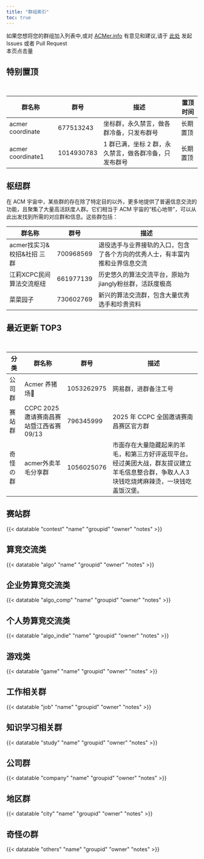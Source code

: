```yaml
---
title: "群组索引"
toc: true
---
```

如果您想将您的群组加入列表中,或对 [ACMer.info](https://acmer.info/) 有意见和建议,请于 [此处](https://github.com/acmerindex/acmer-info) 发起 Issues 或者 Pull Request
<br/>
<span> 本页点击量<span id="busuanzi_value_page_pv">
<br/>

## 特别置顶

<br/>

| 群名称           | 群号      | 描述                                     | 置顶时间 |
| ---------------- | --------- | ---------------------------------------- | -------- |
| acmer coordinate | 677513243 | 坐标群，永久禁言，做各群冷备，只发布群号 | 长期置顶 |
| acmer coordinate1 | 1014930783 | 1 群已满，坐标 2 群，永久禁言，做各群冷备，只发布群号 | 长期置顶 |

## 枢纽群

在 ACM 宇宙中，某些群的存在除了特定目的以外，更多地提供了普遍信息交流的功能，且聚集了大量高活跃度人群。它们相当于 ACM 宇宙的“核心地带”，可以从此出发找到所需的对应群和信息。这些群包括：
<br/>

| 群名称                     | 群号      | 描述                                                                         |
| -------------------------- | --------- | ---------------------------------------------------------------------------- |
| acmer找实习&校招&社招 三群 | 700968569 | 退役选手与业界接轨的入口，包含了各个方向的优秀人士，有丰富内推和业界信息交流 |
| 江莉XCPC民间算法交流枢纽   | 661977139 | 历史悠久的算法交流平台，原始为jiangly粉丝群，活跃度极高                      |
| 菜菜园子                   | 730602769 | 新兴的算法交流群，包含大量优秀选手和珍贵资料                                 |

## 最近更新 TOP3

<br/>

| 分类       | 群名称                  | 群号       | 描述                                                                                  |
| ---------- | ----------------------- | ---------- | ------------------------------------------------------------------------------------- |
| 公司群    | Acmer 养猪场🐷         | 1053262975 | 网易群，进群备注工号 |
| 赛站群    | CCPC 2025 邀请赛南昌赛站暨江西省赛 09/13         | 796345999 | 2025 年 CCPC 全国邀请赛南昌赛区官方群 |
| 奇怪の群 | acmer外卖羊毛分享群 | 1056025076 | 市面存在大量隐藏起来的羊毛，和第三方好评返现平台。经过美团大战，群友提议建立羊毛信息整合群，争取人人3块钱吃烧烤麻辣烫，一块钱吃盖饭汉堡。 |





## 赛站群

{{< datatable "contest" "name" "groupid" "owner" "notes" >}}

## 算竞交流类

{{< datatable "algo" "name" "groupid" "owner" "notes" >}}

## 企业势算竞交流类

{{< datatable "algo_comp" "name" "groupid" "owner" "notes" >}}

## 个人势算竞交流类

{{< datatable "algo_indie" "name" "groupid" "owner" "notes" >}}

## 游戏类

{{< datatable "game" "name" "groupid" "owner" "notes" >}}

## 工作相关群

{{< datatable "job" "name" "groupid" "owner" "notes" >}}

## 知识学习相关群

{{< datatable "study" "name" "groupid" "owner" "notes" >}}

## 公司群

{{< datatable "company" "name" "groupid" "owner" "notes" >}}

## 地区群

{{< datatable "city" "name" "groupid" "owner" "notes" >}}

## 奇怪の群

{{< datatable "others" "name" "groupid" "owner" "notes" >}}
